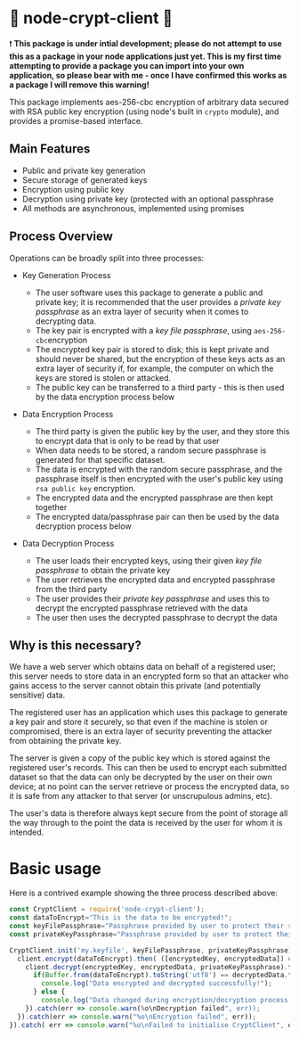 # 🔐 node-crypt-client 🔐

:exclamation: **This package is under intial development; please do not attempt to use this as a package in your node applications just yet. This is my first time attempting to provide a package you can import into your own application, so please bear with me - once I have confirmed this works as a package I will remove this warning!**

This package implements aes-256-cbc encryption of arbitrary data secured with RSA public key encryption (using node's built in `crypto` module), and provides a promise-based interface.

## Main Features

* Public and private key generation
* Secure storage of generated keys
* Encryption using public key
* Decryption using private key (protected with an optional passphrase
* All methods are asynchronous, implemented using promises

## Process Overview

Operations can be broadly split into three processes:

* Key Generation Process
  * The user software uses this package to generate a public and private key; it is recommended that the user provides a *private key passphrase* as an extra layer of security when it comes to decrypting data.
  * The key pair is encrypted with a *key file passphrase*, using `aes-256-cbc`encryption
  * The encrypted key pair is stored to disk; this is kept private and should never be shared, but the encryption of these keys acts as an extra layer of security if, for example, the computer on which the keys are stored is stolen or attacked.
  * The public key can be transferred to a third party - this is then used by the data encryption process below

* Data Encryption Process
  * The third party is given the public key by the user, and they store this to encrypt data that is only to be read by that user
  * When data needs to be stored, a random secure passphrase is generated for that specific dataset.
  * The data is encrypted with the random secure passphrase, and the passphrase itself is then encrypted with the user's public key using `rsa public key` encryption.
  * The encrypted data and the encrypted passphrase are then kept together
  * The encrypted data/passphrase pair can then be used by the data decryption process below

* Data Decryption Process
  * The user loads their encrypted keys, using their given *key file passphrase* to obtain the private key
  * The user retrieves the encrypted data and encrypted passphrase from the third party
  * The user provides their *private key passphrase* and uses this to decrypt the encrypted passphrase retrieved with the data
  * The user then uses the decrypted passphrase to decrypt the data

## Why is this necessary?

We have a web server which obtains data on behalf of a registered user; this server needs to store data in an encrypted form so that an attacker who gains access to the server cannot obtain this private (and potentially sensitive) data.

The registered user has an application which uses this package to generate a key pair and store it securely, so that even if the machine is stolen or compromised, there is an extra layer of security preventing the attacker from obtaining the private key.

The server is given a copy of the public key which is stored against the registered user's records. This can then be used to encrypt each submitted dataset so that the data can only be decrypted by the user on their own device; at no point can the server retrieve or process the encrypted data, so it is safe from any attacker to that server (or unscrupulous admins, etc).

The user's data is therefore always kept secure from the point of storage all the way through to the point the data is received by the user for whom it is intended.

# Basic usage

Here is a contrived example showing the three process described above:

```javascript
const CryptClient = require('node-crypt-client');
const dataToEncrypt="This is the data to be encrypted!";
const keyFilePassphrase="Passphrase provided by user to protect their stored key pair";
const privateKeyPassphrase="Passphrase provided by user to protect their encrypted data";

CryptClient.init('my.keyfile', keyFilePassphrase, privateKeyPassphrase).then( client => {
  client.encrypt(dataToEncrypt).then( ([encryptedKey, encryptedData]) => {
    client.decrypt(encryptedKey, encryptedData, privateKeyPassphrase).then( decryptedData => {
      if(Buffer.from(dataToEncrypt).toString('utf8') == decryptedData.toString('utf8') {
        console.log("Data encrypted and decrypted successfully!");
      } else {
        console.log("Data changed during encryption/decryption process!");
    }).catch(err => console.warn(%o\nDecryption failed", err));
  }).catch(err => console.warn("%o\nEncryption failed", err));
}).catch( err => console.warn("%o\nFailed to initialise CryptClient", err));
```
